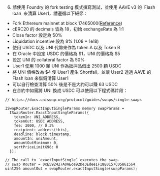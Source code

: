 6. 請使用 Foundry 的 fork testing 模式撰寫測試，並使用 AAVE v3 的  Flash loan  來清算 User1，請遵循以下細節：

- Fork Ethereum mainnet at block 17465000([Reference](https://book.getfoundry.sh/forge/fork-testing#examples))
- cERC20 的 decimals 皆為 18，初始 exchangeRate 為 1:1
- Close factor 設定為 50%
- Liquidation incentive 設為 8% (1.08 \* 1e18)
- 使用 USDC 以及 UNI 代幣來作為 token A 以及 Token B
- 在 Oracle 中設定 USDC 的價格為 $1，UNI 的價格為 $5
- 設定 UNI 的 collateral factor 為 50%
- User1 使用 1000 顆 UNI 作為抵押品借出 2500 顆 USDC
- 將 UNI 價格改為 $4 使 User1 產生 Shortfall，並讓 User2 透過 AAVE 的 Flash loan 來借錢清算 User1
- 可以自行檢查清算 50% 後是不是大約可以賺 63 USDC
- 在合約中如需將 UNI 換成 USDC 可以使用以下程式碼片段：

```solidity
// https://docs.uniswap.org/protocol/guides/swaps/single-swaps

ISwapRouter.ExactInputSingleParams memory swapParams =
  ISwapRouter.ExactInputSingleParams({
    tokenIn: UNI_ADDRESS,
    tokenOut: USDC_ADDRESS,
    fee: 3000, // 0.3%
    recipient: address(this),
    deadline: block.timestamp,
    amountIn: uniAmount,
    amountOutMinimum: 0,
    sqrtPriceLimitX96: 0
  });

// The call to `exactInputSingle` executes the swap.
// swap Router = 0xE592427A0AEce92De3Edee1F18E0157C05861564
uint256 amountOut = swapRouter.exactInputSingle(swapParams);
```

